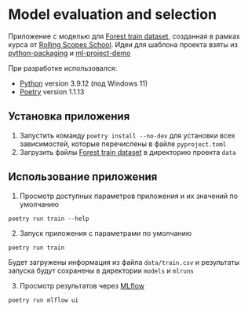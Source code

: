 # Model evaluation and selection

Приложение с моделью
для [Forest train dataset](https://www.kaggle.com/competitions/forest-cover-type-prediction/overview), созданная в
рамках курса от [Rolling Scopes School](https://github.com/rolling-scopes-school). Идеи для шаблона проекта взяты
из [python-packaging](https://blog.ionelmc.ro/2014/05/25/python-packaging/#the-structure)
и [ml-project-demo](https://github.com/rolling-scopes-school/ml-project-demo)

При разработке использовался:

- [Python](https://www.python.org/downloads/release/python-3912/) version 3.9.12 (под Windows 11)
- [Poetry](https://python-poetry.org/) version 1.1.13

## Установка приложения

1. Запустить команду ```poetry install --no-dev``` для установки всех зависимостей, которые перечислены в
   файле `pyproject.toml`
2. Загрузить файлы [Forest train dataset](https://www.kaggle.com/competitions/forest-cover-type-prediction/data) в
   директорию проекта `data`

## Использование приложения

1. Просмотр доступных параметров приложения и их значений по умолчанию

```
poetry run train --help
```

2. Запуск приложения с параметрами по умолчанию

```
poetry run train
```

Будет загружены информация из файла `data/train.csv` и результаты запуска будут сохранены в директории `models` и `mlruns`

3. Просмотр результатов через [MLflow](https://www.mlflow.org)

```
poetry run mlflow ui
```